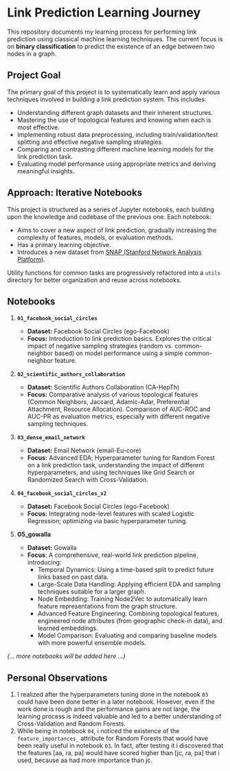 # Link Prediction Learning Journey

This repository documents my learning process for performing link prediction using classical machine learning techniques. The current focus is on **binary classification** to predict the existence of an edge between two nodes in a graph.

## Project Goal

The primary goal of this project is to systematically learn and apply various techniques involved in building a link prediction system. This includes:

*   Understanding different graph datasets and their inherent structures.
*   Mastering the use of topological features and knowing when each is most effective.
*   Implementing robust data preprocessing, including train/validation/test splitting and effective negative sampling strategies.
*   Comparing and contrasting different machine learning models for the link prediction task.
*   Evaluating model performance using appropriate metrics and deriving meaningful insights.

## Approach: Iterative Notebooks

This project is structured as a series of Jupyter notebooks, each building upon the knowledge and codebase of the previous one.
Each notebook:
*   Aims to cover a new aspect of link prediction, gradually increasing the complexity of features, models, or evaluation methods.
*   Has a primary learning objective.
*   Introduces a new dataset from [SNAP (Stanford Network Analysis Platform)](https://snap.stanford.edu/data/).

Utility functions for common tasks are progressively refactored into a `utils` directory for better organization and reuse across notebooks.

## Notebooks

1.  **`01_facebook_social_circles`**
    *   **Dataset:** Facebook Social Circles (ego-Facebook)
    *   **Focus:** Introduction to link prediction basics. Explores the critical impact of negative sampling strategies (random vs. common-neighbor based) on model performance using a simple common-neighbor feature.

2.  **`02_scientific_authors_collaboration`**
    *   **Dataset:** Scientific Authors Collaboration (CA-HepTh)
    *   **Focus:** Comparative analysis of various topological features (Common Neighbors, Jaccard, Adamic-Adar, Preferential Attachment, Resource Allocation). Comparison of AUC-ROC and AUC-PR as evaluation metrics, especially with different negative sampling techniques.

3.  **`03_dense_email_network`**
    *   **Dataset:** Email Network (email-Eu-core)
    *   **Focus:** Advanced EDA; Hyperparameter tuning for Random Forest on a link prediction task, understanding the impact of different hyperparameters, and using techniques like Grid Search or Randomized Search with Cross-Validation.


4.  **`04_facebook_social_circles_v2`**
    *   **Dataset:** Facebook Social Circles (ego-Facebook)
    *   **Focus:** Integrating node-level features with scaled Logistic Regression; optimizing via basic hyperparameter tuning.

5. **05_gowalla**
   * **Dataset:** Gowalla
   * **Focus**: A comprehensive, real-world link prediction pipeline, introducing:
     * Temporal Dynamics: Using a time-based split to predict future links based on past data.
     * Large-Scale Data Handling: Applying efficient EDA and sampling techniques suitable for a larger graph.
     * Node Embedding: Training Node2Vec to automatically learn feature representations from the graph structure.
     * Advanced Feature Engineering: Combining topological features, engineered node attributes (from geographic check-in data), and learned embeddings.
     * Model Comparison: Evaluating and comparing baseline models with more powerful ensemble models.

*(... more notebooks will be added here ...)*

## Personal Observations
1. I realized after the hyperparameters tuning done in the notebook `03` could have been done better in a later notebook. However, even if the work done is rough and the performance gains are not large, the learning process is indeed valuable and led to a better understanding of Cross-Validation and Random Forests.
2. While being in notebook `04`, i noticed the existence of the `feature_importances_` attribute for Random Forests that would have been really useful in notebook `03`. In fact, after testing it i discovered that the features [aa, ra, pa] would have scored higher than [jc, ra, pa] that i used, because aa had more importance than jc.
